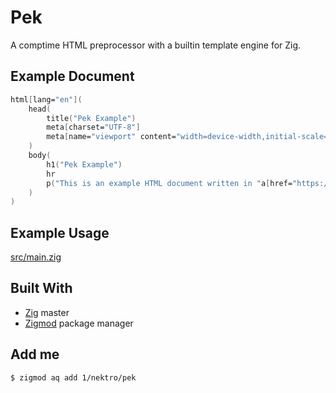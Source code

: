 # Pek

A comptime HTML preprocessor with a builtin template engine for Zig.

## Example Document

```fsharp
html[lang="en"](
    head(
        title("Pek Example")
        meta[charset="UTF-8"]
        meta[name="viewport" content="width=device-width,initial-scale=1"]
    )
    body(
        h1("Pek Example")
        hr
        p("This is an example HTML document written in "a[href="https://github.com/nektro/zig-pek"]("Pek")".")
    )
)
```

## Example Usage
[src/main.zig](src/main.zig)

## Built With
- [Zig](https://github.com/ziglang/zig) master
- [Zigmod](https://github.com/nektro/zigmod) package manager

## Add me
```
$ zigmod aq add 1/nektro/pek
```
